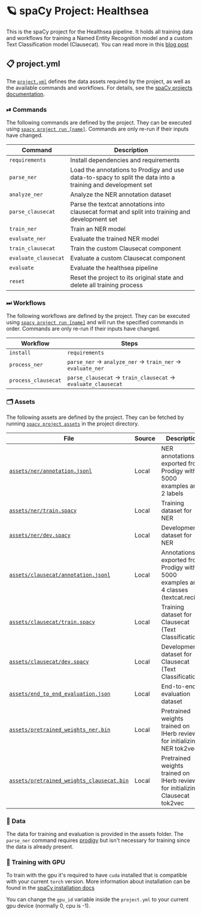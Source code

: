 <!-- SPACY PROJECT: AUTO-GENERATED DOCS START (do not remove) -->

# 🪐 spaCy Project: Healthsea

This is the spaCy project for the Healthsea pipeline. It holds all training data and workflows for training a Named Entity Recognition model and a custom Text Classification model (Clausecat). You can read more in this [blog post](explosion.ai)

## 📋 project.yml

The [`project.yml`](project.yml) defines the data assets required by the
project, as well as the available commands and workflows. For details, see the
[spaCy projects documentation](https://spacy.io/usage/projects).

### ⏯ Commands

The following commands are defined by the project. They
can be executed using [`spacy project run [name]`](https://spacy.io/api/cli#project-run).
Commands are only re-run if their inputs have changed.

| Command | Description |
| --- | --- |
| `requirements` | Install dependencies and requirements |
| `parse_ner` | Load the annotations to Prodigy and use data-to-spacy to split the data into a training and development set |
| `analyze_ner` | Analyze the NER annotation dataset |
| `parse_clausecat` | Parse the textcat annotations into clausecat format and split into training and development set |
| `train_ner` | Train an NER model |
| `evaluate_ner` | Evaluate the trained NER model |
| `train_clausecat` | Train the custom Clausecat component |
| `evaluate_clausecat` | Evaluate a custom Clausecat component |
| `evaluate` | Evaluate the healthsea pipeline |
| `reset` | Reset the project to its original state and delete all training process |

### ⏭ Workflows

The following workflows are defined by the project. They
can be executed using [`spacy project run [name]`](https://spacy.io/api/cli#project-run)
and will run the specified commands in order. Commands are only re-run if their
inputs have changed.

| Workflow | Steps |
| --- | --- |
| `install` | `requirements` |
| `process_ner` | `parse_ner` &rarr; `analyze_ner` &rarr; `train_ner` &rarr; `evaluate_ner` |
| `process_clausecat` | `parse_clausecat` &rarr; `train_clausecat` &rarr; `evaluate_clausecat` |

### 🗂 Assets

The following assets are defined by the project. They can
be fetched by running [`spacy project assets`](https://spacy.io/api/cli#project-assets)
in the project directory.

| File | Source | Description |
| --- | --- | --- |
| [`assets/ner/annotation.jsonl`](assets/ner/annotation.jsonl) | Local | NER annotations exported from Prodigy with 5000 examples and 2 labels |
| [`assets/ner/train.spacy`](assets/ner/train.spacy) | Local | Training dataset for NER |
| [`assets/ner/dev.spacy`](assets/ner/dev.spacy) | Local | Development dataset for NER |
| [`assets/clausecat/annotation.jsonl`](assets/clausecat/annotation.jsonl) | Local | Annotations exported from Prodigy with 5000 examples and 4 classes (textcat.recipe) |
| [`assets/clausecat/train.spacy`](assets/clausecat/train.spacy) | Local | Training dataset for Clausecat (Text Classification) |
| [`assets/clausecat/dev.spacy`](assets/clausecat/dev.spacy) | Local | Development dataset for Clausecat (Text Classification) |
| [`assets/end_to_end_evaluation.json`](assets/end_to_end_evaluation.json) | Local | End-to-end evaluation dataset |
| [`assets/pretrained_weights_ner.bin`](assets/pretrained_weights_ner.bin) | Local | Pretrained weights trained on IHerb reviews for initializing NER tok2vec |
| [`assets/pretrained_weights_clausecat.bin`](assets/pretrained_weights_clausecat.bin) | Local | Pretrained weights trained on IHerb reviews for initializing Clausecat tok2vec |

<!-- SPACY PROJECT: AUTO-GENERATED DOCS END (do not remove) -->

### 💾 Data
The data for training and evaluation is provided in the assets folder. The ```parse_ner``` command requires [prodigy](https://prodi.gy/) but isn't necessary for training since the data is already present.

### 🤖 Training with GPU

To train with the gpu it's required to have ```cuda``` installed that is compatible with your current ```torch``` version. More information about installation can be found in the [spaCy installation docs](https://spacy.io/usage#quickstart)

You can change the ```gpu_id``` variable inside the ```project.yml``` to your current gpu device (normally 0, cpu is -1).